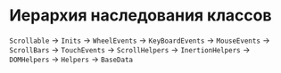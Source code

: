 # Иерархия наследования классов

`Scrollable` -> `Inits` -> `WheelEvents` -> `KeyBoardEvents` -> `MouseEvents` -> `ScrollBars` ->
`TouchEvents` -> `ScrollHelpers` -> `InertionHelpers` -> `DOMHelpers` -> `Helpers` -> `BaseData`
